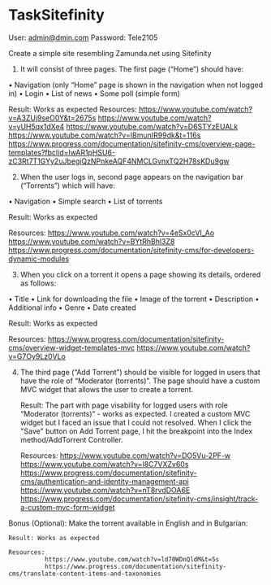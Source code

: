 # TaskSitefinity

User: admin@dmin.com
Password: Tele2105

Create a simple site resembling Zamunda.net using Sitefinity

1. It will consist of three pages. The first page (“Home”) should have:

  • Navigation (only “Home” page is shown in the navigation when not logged in)
  • Login
  • List of news
  • Some poll (simple form)

  Result: Works as expected
  Resources: 
            https://www.youtube.com/watch?v=A3ZUj9seO0Y&t=2675s
            https://www.youtube.com/watch?v=yUH5qx1dXe4
            https://www.youtube.com/watch?v=D6STYzEUALk
            https://www.youtube.com/watch?v=IBmunIR99dk&t=116s
            https://www.progress.com/documentation/sitefinity-cms/overview-page-templates?fbclid=IwAR1pHSU6-zC3Rt7T1GYy2uJbegiQzNPnkeAQF4NMCLGvnxTQ2H78sKDu9gw
            
2. When the user logs in, second page appears on the navigation bar (“Torrents”) which will have:

  • Navigation
  • Simple search
  • List of torrents
  
  Result: Works as expected
  
  Resources:
            https://www.youtube.com/watch?v=4eSx0cVI_Ao
            https://www.youtube.com/watch?v=BYtRhBhl3Z8
            https://www.progress.com/documentation/sitefinity-cms/for-developers-dynamic-modules
            
3. When you click on a torrent it opens a page showing its details, ordered as follows:

  • Title
  • Link for downloading the file
  • Image of the torrent
  • Description
  • Additional info
  • Genre
  • Date created
  
   Result: Works as expected
   
   Resources:
             https://www.progress.com/documentation/sitefinity-cms/overview-widget-templates-mvc
             https://www.youtube.com/watch?v=G7Oy9Lz0VLo
 
 4. The third page (“Add Torrent”) should be visible for logged in users that have the role of 
    “Moderator (torrents)”. The page should have a custom MVC widget that allows the user to create a torrent.
    
    Result: The part with page visability for logged users with role “Moderator (torrents)” - works as expected.
    I created a custom MVC widget but I faced an issue that I could not resolved. When I click the "Save" button
    on Add Torrent page, I hit the breakpoint into the Index method/AddTorrent Controller.
    
    Resources:
              https://www.youtube.com/watch?v=DO5Vu-2PF-w
              https://www.youtube.com/watch?v=l8C7VXZv60s
              https://www.progress.com/documentation/sitefinity-cms/authentication-and-identity-management-api
              https://www.youtube.com/watch?v=nT8rvdDOA6E
              https://www.progress.com/documentation/sitefinity-cms/insight/track-a-custom-mvc-form-widget
              
 Bonus (Optional): Make the torrent available in English and in Bulgarian:
  
    Result: Works as expected
   
    Resources:
              https://www.youtube.com/watch?v=ld70WDnQldM&t=5s
              https://www.progress.com/documentation/sitefinity-cms/translate-content-items-and-taxonomies
              
    
  
  


